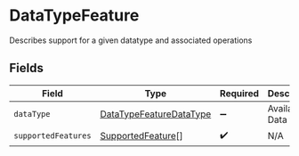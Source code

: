 # DataTypeFeature

Describes support for a given datatype and associated operations


## Fields

| Field                                                                     | Type                                                                      | Required                                                                  | Description                                                               | Example                                                                   |
| ------------------------------------------------------------------------- | ------------------------------------------------------------------------- | ------------------------------------------------------------------------- | ------------------------------------------------------------------------- | ------------------------------------------------------------------------- |
| `dataType`                                                                | [DataTypeFeatureDataType](../../models/shared/datatypefeaturedatatype.md) | :heavy_minus_sign:                                                        | Available Data types                                                      | invoices                                                                  |
| `supportedFeatures`                                                       | [SupportedFeature](../../models/shared/supportedfeature.md)[]             | :heavy_check_mark:                                                        | N/A                                                                       |                                                                           |
